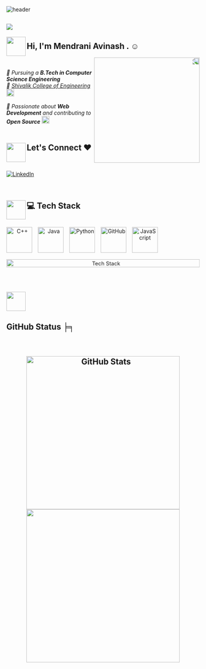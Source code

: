 <!-- *mendraniavinash/mendraniavinash* is a ✨ special ✨ repository because its README.md (this file) appears on your GitHub profile. -->

![header](https://user-images.githubusercontent.com/121122397/216614878-411f6178-defa-4330-ba48-16db1cc92830.png)

## [![](https://visitcount.itsvg.in/api?id=mendraniavinash&label=Profile%20Views&pretty=true)](https://visitcount.itsvg.in)
<img align='left' src="https://media1.giphy.com/media/INWvHtY18ElyvtEdS2/200w.webp?cid=ecf05e4791xr3aiioli373i3p495euquk08zcpl7zzipcp00&ep=v1_stickers_search&rid=200w.webp&ct=s" width="50">  
<h2> Hi, I'm <strong> Mendrani Avinash </strong>. ☺</h2> 

<img align='right' src="https://media0.giphy.com/media/gjrYDwbjnK8x36xZIO/200w.webp?cid=ecf05e47ftec81a6c31a10x5cz784x46nc9jrms0zxtsrd6v&ep=v1_gifs_related&rid=200w.webp&ct=s" width="275" style="border-radius: 50; transform: scaleX(-1);"></br>

<p>
<em>
    🌟 Pursuing a <strong>B.Tech in Computer Science Engineering</strong> </br>
    📍 <a href="https://shivalikcollege.edu.in/">Shivalik College of Engineering</a>
    <img src="https://i.giphy.com/5HPUYijRDK3gRpMKXw.webp" width="20" alt="location-pin">
    </br></br>
    🚀 Passionate about <strong>Web Development</strong> and contributing to <strong>Open Source</strong>
    <img src="https://i.giphy.com/hS42TuYYnANLFR9IRQ.webp" width="20" alt="rocket">
    </br></br>
</em>

</p>

## 
<img align='left' src="https://media4.giphy.com/media/14D80hPRCWWnGeyRlY/giphy.gif?cid=ecf05e47hm4poo8te3a0ii5sijufol9zapzz80doaj0nojfz&ep=v1_gifs_related&rid=giphy.gif&ct=s" width="50">  
<h2>  Let's Connect ♥ </h2> </br>
  
[![LinkedIn](https://img.shields.io/badge/LinkedIn-%230077B5.svg?logo=linkedin&logoColor=white)](https://www.linkedin.com/in/mendraniavinash/)  


</br>

## 
<img align='left' src="https://media4.giphy.com/media/v1.Y2lkPTc5MGI3NjExc3d0cXJmMzB3bG4weWZxOGRhcmd0MWYyc2JjNW9vejFyZXZlN3pvaiZlcD12MV9pbnRlcm5hbF9naWZfYnlfaWQmY3Q9cw/WFZvB7VIXBgiz3oDXE/giphy.gif" width="50">  
<h2> 💻 Tech Stack </h2> </br>

<div align="center" style="display: flex; flex-direction: column; justify-content: center;">
    <div align="center" style="display: flex; align-items: center; gap: 15px;">
        <img src="https://techstack-generator.vercel.app/cpp-icon.svg" alt="C++" width="67" height="67" style="animation: float 4s ease-in-out infinite;">
        <img src="https://techstack-generator.vercel.app/java-icon.svg" alt="Java" width="67" height="67" style="animation: float 4s ease-in-out infinite;">
        <img src="https://techstack-generator.vercel.app/python-icon.svg" alt="Python" width="67" height="67" style="animation: float 4s ease-in-out infinite;">
        <img src="https://techstack-generator.vercel.app/github-icon.svg" alt="GitHub" width="67" height="67" style="animation: float 4s ease-in-out infinite;">
        <img src="https://techstack-generator.vercel.app/js-icon.svg" alt="JavaScript" width="67" height="67" style="animation: float 4s ease-in-out infinite;">
    </div>
    <br>

<div align="center">
        <img src="https://skillicons.dev/icons?i=c,java,python,cpp,github,js,html,css,git,firebase,vscode" alt="Tech Stack" style="width: 100%; max-width: 600px; animation: pulse 3s infinite;">
    </div>

<style>
        @keyframes float {
            0%, 100% {
                transform: translateY(0);
            }
            50% {
                transform: translateY(-10px);
            }
        }

        @keyframes pulse {
            0% {
                transform: scale(1);
            }
            50% {
                transform: scale(1.05);
            }
            100% {
                transform: scale(1);
            }
        }
  </style>

</br>

## 
<img align='left' src="https://media1.giphy.com/media/l4FGrHErakgV8GRO0/giphy.gif?cid=ecf05e47wewxviqsc0c4ttaghuas9e12h6v5mqwnwd8uunbv&ep=v1_stickers_search&rid=giphy.gif&ct=s" width="50">  
<h2 align="start"> GitHub Status ╞╕ </h2> </br>

<h2 </h2>

<div align="center" >
  <div>
    <a href="https://github.com/aavi4012-cmd" title="Go to Source">
      <img width=400 src="https://github-readme-stats.vercel.app/api?username=aavi4012-cmd&show_icons=true&theme=transparent&hide_border=true&hide_rank=false" alt="GitHub Stats" />
    </a>
    <a href="https://github.com/aavi4012-cmd" title="Go to Source">
      <img width=400 src="https://streak-stats.demolab.com/?user=aavi4012-cmd&theme=transparent&hide_border=true" />
    </a>
  </div>
</div>
